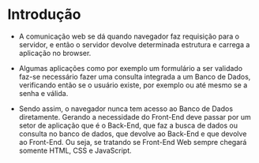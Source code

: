 # Introdução

- A comunicação web se dá quando navegador faz requisição para o servidor, e então o servidor devolve determinada estrutura e carrega a aplicação no browser.

- Algumas aplicações como por exemplo um formulário a ser validado faz-se necessário fazer uma consulta integrada a um Banco de Dados, verificando então se o usuário existe, por exemplo ou até mesmo se a senha e válida.

- Sendo assim, o navegador nunca tem acesso ao Banco de Dados diretamente. Gerando a necessidade do Front-End deve passar por um setor de aplicação que é o Back-End, que faz a busca de dados ou consulta no banco de dados, que devolve ao Back-End e que devolve ao Front-End. Ou seja, se tratando se Front-End Web sempre chegará somente HTML, CSS e JavaScript.
